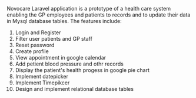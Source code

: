 Novocare Laravel application is a prototype of a health care system enabling the GP employees and patients to records and to update their data in Mysql database tables. The features include:
1. Login and Register
2. Filter user patients and GP staff
3. Reset password
4. Create profile
5. View appointment in google calendar
6. Add petient blood pressure and othr records
7. Display the patient's health progess in google pie chart
8. Implement datepicker 
9. Implement Timepikcer
10. Design and implement relational database tables
